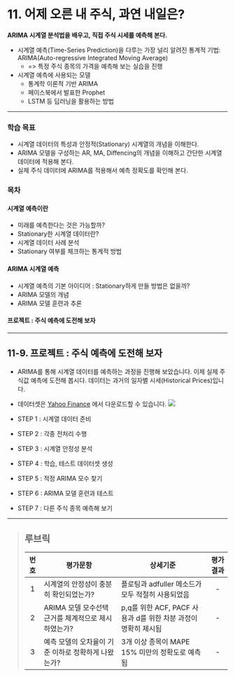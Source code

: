 # 11. 어제 오른 내 주식, 과연 내일은?
**ARIMA 시계열 분석법을 배우고, 직접 주식 시세를 예측해 본다.**

- 시계열 예측(Time-Series Prediction)을 다루는 가장 널리 알려진 통계적 기법: ARIMA(Auto-regressive Integrated Moving Average)
    - => 특정 주식 종목의 가격을 예측해 보는 실습을 진행
- 시계열 예측에 사용되는 모델
    - 통계학 이론적 기반 ARIMA
    - 페이스북에서 발표한 Prophet
    - LSTM 등 딥러닝을 활용하는 방법

---
### 학습 목표
- 시계열 데이터의 특성과 안정적(Stationary) 시계열의 개념을 이해한다.
- ARIMA 모델을 구성하는 AR, MA, Diffencing의 개념을 이해하고 간단한 시계열 데이터에 적용해 본다.
- 실제 주식 데이터에 ARIMA를 적용해서 예측 정확도를 확인해 본다.

### 목차
#### 시계열 예측이란
- 미래를 예측한다는 것은 가능할까?
- Stationary한 시계열 데이터란?
- 시계열 데이터 사례 분석
- Stationary 여부를 체크하는 통계적 방법

#### ARIMA 시계열 예측
- 시계열 예측의 기본 아이디어 : Stationary하게 만들 방법은 없을까?
- ARIMA 모델의 개념
- ARIMA 모델 훈련과 추론

#### 프로젝트 : 주식 예측에 도전해 보자

---
## 11-9. 프로젝트 : 주식 예측에 도전해 보자
- ARIMA를 통해 시계열 데이터를 예측하는 과정을 진행해 보았습니다. 이제 실제 주식값 예측에 도전해 봅시다. 데이터는 과거의 일자별 시세(Historical Prices)입니다.
- 데이터셋은 [Yahoo Finance](https://finance.yahoo.com/) 에서 다운로드할 수 있습니다.
![](https://d3s0tskafalll9.cloudfront.net/media/images/E-16-5.max-800x600.png)

- STEP 1 : 시계열 데이터 준비
- STEP 2 : 각종 전처리 수행
- STEP 3 : 시계열 안정성 분석
- STEP 4 : 학습, 테스트 데이터셋 생성
- STEP 5 : 적정 ARIMA 모수 찾기
- STEP 6 : ARIMA 모델 훈련과 테스트
- STEP 7 : 다른 주식 종목 예측해 보기

---
>## **루브릭**
>|번호|평가문항|상세기준|평가결과|
>|:---:|---|---|:---:|
>|1|시계열의 안정성이 충분히 확인되었는가?|플로팅과 adfuller 메소드가 모두 적절히 사용되었음|-|
>|2|ARIMA 모델 모수선택 근거를 체계적으로 제시하였는가?|p,q를 위한 ACF, PACF 사용과 d를 위한 차분 과정이 명확히 제시됨|-|
>|3|예측 모델의 오차율이 기준 이하로 정확하게 나왔는가?|3개 이상 종목이 MAPE 15% 미만의 정확도로 예측됨|-|

